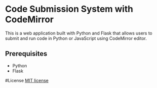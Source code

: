# Code Submission System with CodeMirror

This is a web application built with Python and Flask that allows users to submit and run code in Python or JavaScript using CodeMirror editor.

## Prerequisites

- Python 
- Flask 
  
#License
[MIT  license](LICENSE)
